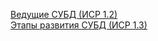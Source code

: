 <a target="_blank" href="https://prezi.com/view/XZsNdaWs5buZux3ZBanH/">Ведущие СУБД (ИСР 1.2)</a><br/>
<a target="_blank" href="https://prezi.com/view/xFU0c21aoMsvgOSEYb9i/">Этапы развития СУБД (ИСР 1.3)</a>
